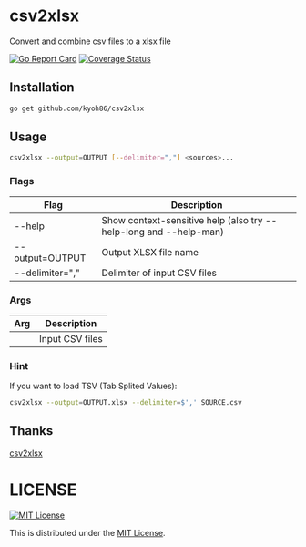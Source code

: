 # csv2xlsx

Convert and combine csv files to a xlsx file

[![Go Report Card](https://goreportcard.com/badge/github.com/kyoh86/csv2xlsx)](https://goreportcard.com/report/github.com/kyoh86/csv2xlsx)
[![Coverage Status](https://img.shields.io/codecov/c/github/kyoh86/csv2xlsx.svg)](https://codecov.io/gh/kyoh86/csv2xlsx)

## Installation

```sh
go get github.com/kyoh86/csv2xlsx
```

## Usage

```sh
csv2xlsx --output=OUTPUT [--delimiter=","] <sources>...
```

### Flags

Flag             | Description
-----------------|--------------------------------------------------------------------
--help           | Show context-sensitive help (also try --help-long and --help-man)
--output=OUTPUT  | Output XLSX file name
--delimiter=","  | Delimiter of input CSV files

### Args
Arg        | Description
-----------|-----------------
<sources>  | Input CSV files

### Hint

If you want to load TSV (Tab Splited Values):

```sh
csv2xlsx --output=OUTPUT.xlsx --delimiter=$',' SOURCE.csv
```

## Thanks

[csv2xlsx](https://github.com/tealeg/csv2xlsx)

# LICENSE

[![MIT License](http://img.shields.io/badge/license-MIT-blue.svg)](http://www.opensource.org/licenses/MIT)

This is distributed under the [MIT License](http://www.opensource.org/licenses/MIT).
